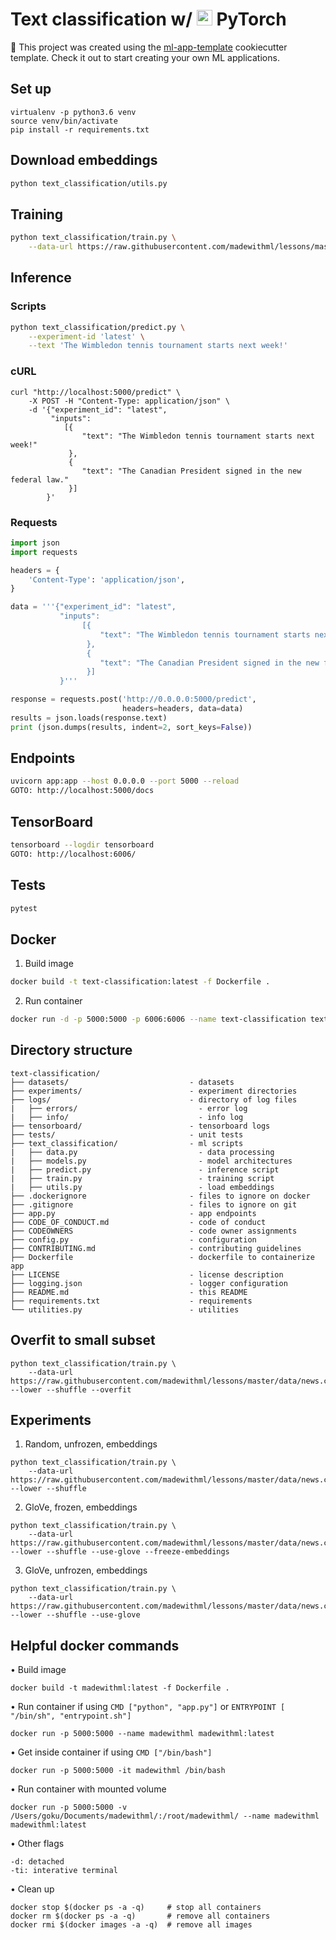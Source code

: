 # Text classification w/ <img src="https://raw.githubusercontent.com/madewithml/images/master/images/pytorch.png" width="25rem"> PyTorch

🚀 This project was created using the [ml-app-template](https://github.com/madewithml/ml-app-template) cookiecutter template. Check it out to start creating your own ML applications.

## Set up
```
virtualenv -p python3.6 venv
source venv/bin/activate
pip install -r requirements.txt
```

## Download embeddings
```bash
python text_classification/utils.py
```

## Training
```bash
python text_classification/train.py \
    --data-url https://raw.githubusercontent.com/madewithml/lessons/master/data/news.csv --lower --shuffle --use_glove
```

## Inference
### Scripts
```bash
python text_classification/predict.py \
    --experiment-id 'latest' \
    --text 'The Wimbledon tennis tournament starts next week!'
```

### cURL
```
curl "http://localhost:5000/predict" \
    -X POST -H "Content-Type: application/json" \
    -d '{"experiment_id": "latest",
         "inputs":
            [{
                "text": "The Wimbledon tennis tournament starts next week!"
             },
             {
                "text": "The Canadian President signed in the new federal law."
             }]
        }'
```

### Requests
```python
import json
import requests

headers = {
    'Content-Type': 'application/json',
}

data = '''{"experiment_id": "latest",
           "inputs":
                [{
                    "text": "The Wimbledon tennis tournament starts next week!"
                 },
                 {
                    "text": "The Canadian President signed in the new federal law."
                 }]
           }'''

response = requests.post('http://0.0.0.0:5000/predict',
                         headers=headers, data=data)
results = json.loads(response.text)
print (json.dumps(results, indent=2, sort_keys=False))
```

## Endpoints
```bash
uvicorn app:app --host 0.0.0.0 --port 5000 --reload
GOTO: http://localhost:5000/docs
```

## TensorBoard
```bash
tensorboard --logdir tensorboard
GOTO: http://localhost:6006/
```

## Tests
```bash
pytest
```

## Docker
1. Build image
```bash
docker build -t text-classification:latest -f Dockerfile .
```
2. Run container
```bash
docker run -d -p 5000:5000 -p 6006:6006 --name text-classification text-classification:latest
```

## Directory structure
```
text-classification/
├── datasets/                           - datasets
├── experiments/                        - experiment directories
├── logs/                               - directory of log files
|   ├── errors/                           - error log
|   ├── info/                             - info log
├── tensorboard/                        - tensorboard logs
├── tests/                              - unit tests
├── text_classification/                - ml scripts
|   ├── data.py                           - data processing
|   ├── models.py                         - model architectures
|   ├── predict.py                        - inference script
|   ├── train.py                          - training script
|   ├── utils.py                          - load embeddings
├── .dockerignore                       - files to ignore on docker
├── .gitignore                          - files to ignore on git
├── app.py                              - app endpoints
├── CODE_OF_CONDUCT.md                  - code of conduct
├── CODEOWNERS                          - code owner assignments
├── config.py                           - configuration
├── CONTRIBUTING.md                     - contributing guidelines
├── Dockerfile                          - dockerfile to containerize app
├── LICENSE                             - license description
├── logging.json                        - logger configuration
├── README.md                           - this README
├── requirements.txt                    - requirements
└── utilities.py                        - utilities
```

## Overfit to small subset
```
python text_classification/train.py \
    --data-url https://raw.githubusercontent.com/madewithml/lessons/master/data/news.csv --lower --shuffle --overfit
```

## Experiments
1. Random, unfrozen, embeddings
```
python text_classification/train.py \
    --data-url https://raw.githubusercontent.com/madewithml/lessons/master/data/news.csv --lower --shuffle
```
2. GloVe, frozen, embeddings
```
python text_classification/train.py \
    --data-url https://raw.githubusercontent.com/madewithml/lessons/master/data/news.csv --lower --shuffle --use-glove --freeze-embeddings
```
3. GloVe, unfrozen, embeddings
```
python text_classification/train.py \
    --data-url https://raw.githubusercontent.com/madewithml/lessons/master/data/news.csv --lower --shuffle --use-glove
```

## Helpful docker commands
• Build image
```
docker build -t madewithml:latest -f Dockerfile .
```

• Run container if using `CMD ["python", "app.py"]` or `ENTRYPOINT [ "/bin/sh", "entrypoint.sh"]`
```
docker run -p 5000:5000 --name madewithml madewithml:latest
```

• Get inside container if using `CMD ["/bin/bash"]`
```
docker run -p 5000:5000 -it madewithml /bin/bash
```

• Run container with mounted volume
```
docker run -p 5000:5000 -v /Users/goku/Documents/madewithml/:/root/madewithml/ --name madewithml madewithml:latest
```

• Other flags
```
-d: detached
-ti: interative terminal
```

• Clean up
```
docker stop $(docker ps -a -q)     # stop all containers
docker rm $(docker ps -a -q)       # remove all containers
docker rmi $(docker images -a -q)  # remove all images
```